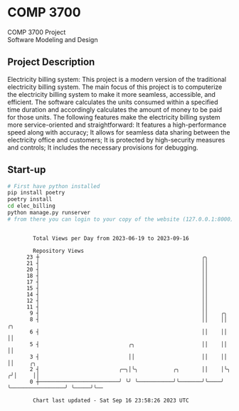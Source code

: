 # COMP 3700
COMP 3700 Project  
Software Modeling and Design
## Project Description
Electricity billing system: This project is a modern version of the traditional electricity billing system. The main focus of this project is to computerize the electricity billing system to make it more seamless, accessible, and efficient. The software calculates the units consumed within a specified time duration and accordingly calculates the amount of money to be paid for those units. The following features make the electricity billing system more service-oriented and straightforward: It features a high-performance speed along with accuracy; It allows for seamless data sharing between the electricity office and customers; It is protected by high-security measures and controls; It includes the necessary provisions for debugging.

## Start-up
```bash
# First have python installed
pip install poetry
poetry install
cd elec_billing
python manage.py runserver
# from there you can login to your copy of the website (127.0.0.1:8000), default creds are admin/admin
```

```

        Total Views per Day from 2023-06-19 to 2023-09-16

        Repository Views
      23 ┼                                                   ╭╮
      21 ┤                                                   ││
      20 ┤                                                   ││
      18 ┤                                                   ││
      17 ┤                                                   ││
      15 ┤                                                   ││
      14 ┤                                                   ││
      12 ┤                                                   ││
      11 ┤                                                   ││
       9 ┤                                                   ││    ╭╮
       8 ┤                                                   ││    ││                   ╭╮
       6 ┤                                                   ││    ││                   ││
       5 ┤                            ╭╮                     ││    ││                   ││
       3 ┤                            ││                     ││    ││                   ││     ╭╮
       2 ┤                         ╭─╮│╰╮           ╭╮       ││    │╰╮                 ╭╯│     ││
       0 ┼─────────────────────────╯ ╰╯ ╰───────────╯╰───────╯╰────╯ ╰─────────────────╯ ╰─────╯╰──

        Chart last updated - Sat Sep 16 23:58:26 2023 UTC
        
```
